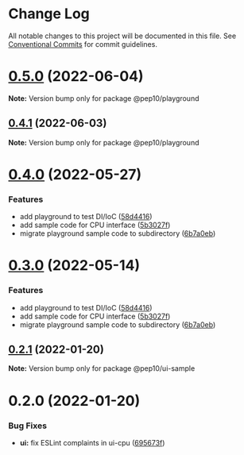 # Change Log

All notable changes to this project will be documented in this file.
See [Conventional Commits](https://conventionalcommits.org) for commit guidelines.

# [0.5.0](https://gitlab.com/pep10/pepsuite/compare/v0.4.1...v0.5.0) (2022-06-04)

**Note:** Version bump only for package @pep10/playground





## [0.4.1](https://gitlab.com/pep10/pepsuite/compare/v0.4.0...v0.4.1) (2022-06-03)

**Note:** Version bump only for package @pep10/playground





# [0.4.0](https://gitlab.com/pep10/pepsuite/compare/v0.2.1...v0.4.0) (2022-05-27)


### Features

* add playground to test DI/IoC ([58d4416](https://gitlab.com/pep10/pepsuite/commit/58d4416fc2e23aad78de83c9b17673566eee92fd))
* add sample code for CPU interface ([5b3027f](https://gitlab.com/pep10/pepsuite/commit/5b3027fcd85353715d71c5d65300ce8a769f77b7))
* migrate playground sample code to subdirectory ([6b7a0eb](https://gitlab.com/pep10/pepsuite/commit/6b7a0eb2c9f0eb3fcd3259ac1e92f7da4ed30409))





# [0.3.0](https://gitlab.com/pep10/pepsuite/compare/v0.2.1...v0.3.0) (2022-05-14)


### Features

* add playground to test DI/IoC ([58d4416](https://gitlab.com/pep10/pepsuite/commit/58d4416fc2e23aad78de83c9b17673566eee92fd))
* add sample code for CPU interface ([5b3027f](https://gitlab.com/pep10/pepsuite/commit/5b3027fcd85353715d71c5d65300ce8a769f77b7))
* migrate playground sample code to subdirectory ([6b7a0eb](https://gitlab.com/pep10/pepsuite/commit/6b7a0eb2c9f0eb3fcd3259ac1e92f7da4ed30409))





## [0.2.1](https://gitlab.com/pep10/pepsuite/compare/v0.2.0...v0.2.1) (2022-01-20)

**Note:** Version bump only for package @pep10/ui-sample





# 0.2.0 (2022-01-20)


### Bug Fixes

* **ui:** fix ESLint complaints in ui-cpu ([695673f](https://gitlab.com/pep10/pepsuite/commit/695673f246879c5ae065f961488c8d287f0a9790))
